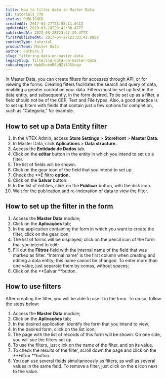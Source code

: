 ```yaml
---
title: How to filter data in Master Data
id: tutorials_778
status: PUBLISHED
createdAt: 2017-04-27T21:58:11.041Z
updatedAt: 2023-03-28T23:42:30.477Z
publishedAt: 2023-03-28T23:42:30.477Z
firstPublishedAt: 2017-04-27T23:03:42.905Z
contentType: tutorial
productTeam: Master Data
author: authors_3
slug: filtering-data-on-master-data
legacySlug: filtering-data-on-master-data
subcategory: WpbGhubuRZaNZilJSXnqu
---
```


In Master Data, you can create filters for accesses through API, or for viewing the forms. Creating filters facilitates the search and query of data, enabling a greater control on your data. Filters must be set up first in the data entity, and subsequently, in the form desired. To be set up as a filter, a field should not be of the CEP, Text and File types. Also, a good practice is to set up filters with fields that contain just a few options for completion, such as “Categoria,” for example.

## How to set up a Data Entity filter

1. In the VTEX Admin, access **Store Settings** > **Storefront** > **Master Data.**
2. In Master Data, click **Aplications** > **Data structure.**
2. Access the **Entidade de Dados** tab.
3. Click on the **editar** button in the entity in which you intend to set up a filter.
4. The list of fields will be shown.
5. Click on the gear icon of the field that you intend to set up.
6. Check the **É filtro **option.**
7. Click on the **Salvar** button.
8. In the list of entities, click on the **Publicar** button, with the disk icon.
9. Wait for the publication and re-indexation of data to view the filter.

## How to set up the filter in the form

1. Access the **Master Data** module;
2. Click on the **Aplicações** tab;
3. In the application containing the form in which you want to create the filter, click on the gear icon;
4. The list of forms will be displayed; click on the pencil icon of the form that you intend to edit;
5. Fill out the **Filtros** field with the internal name of the field that was marked as filter. “Internal name” is the first column when creating and editing a data entity; this name cannot be changed. To enter more than one value, just separate them by comas, without spaces;
6. Click on the **Salvar **button.

## How to use filters

After creating the filter, you will be able to use it in the form. To do so, follow the steps below:

1. Access the **Master Data** module;
2. Click on the **Aplicações** tab;
3. In the desired application, identify the form that you intend to view;
4. In the desired form, click on the list icon;
5. The page with the list of records of this form will be shown. On one side, you will see the filters set up.
6. To use the filters, just click on the name of the filter, and on its value.
7. To check the results of the filter, scroll down the page and click on the **Filtrar **button.
8. You can use several fields simultaneously as filters, as well as several values in the same field. To remove a filter, just click on the **x** icon next to the value.

